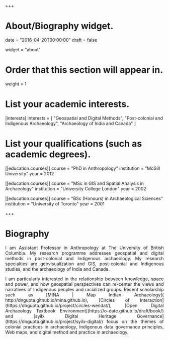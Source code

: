 +++
# About/Biography widget.

date = "2016-04-20T00:00:00"
draft = false

widget = "about"

# Order that this section will appear in.
weight = 1

# List your academic interests.
[interests]
  interests = [
    "Geospatial and Digital Methods",
    "Post-colonial and Indigenous Archaeology",
    "Archaeology of India and Canada"
  ]

# List your qualifications (such as academic degrees).
[[education.courses]]
  course = "PhD in Anthropology"
  institution = "McGill University"
  year = 2012

[[education.courses]]
  course = "MSc in GIS and Spatial Analysis in Archaeology"
  institution = "University College London"
  year = 2002

[[education.courses]]
  course = "BSc (Honours) in Archaeological Sciences"
  institution = "University of Toronto"
  year = 2001

+++

# Biography

<p><div style="text-align: justify"> I am Assistant Professor in Anthropology at The University of British Columbia. My research programme addresses geospatial and digital methods in post-colonial and Indigenous archaeology. My research specialties are geovisualization and GIS, post-colonial and Indigenous studies, and the archaeology of India and Canada.</div></p>

<p><div style="text-align: justify"> I am particularly interested in the relationship between knowledge, space and power, and how geospatial perspectives can re-center the views and narratives of Indigenous peoples and racialized groups. Recent scholarship such as [MINA | Map Indian Archaeology]( http://dngupta.github.io/mina.github.io), [Circles of Interaction](https://dngupta.github.io/project/circles-wendat/), [Open Digital Archaeology Textbook Environment](https://o-date.github.io/draft/book/) and [syilx Digital Heritage Governance](https://dngupta.github.io/project/syilx-digital/) focus on the themes of colonial practices in archaeology, Indigenous data governance principles, Web maps, and digital method and practice in archaeology.</div></p> 
